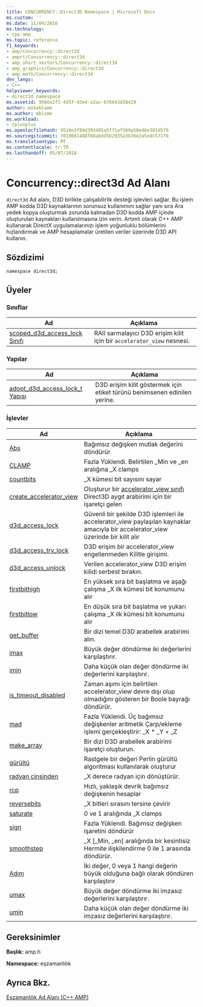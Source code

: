 ```yaml
---
title: CONCURRENCY::Direct3D Namespace | Microsoft Docs
ms.custom: ''
ms.date: 11/04/2016
ms.technology:
- cpp-amp
ms.topic: reference
f1_keywords:
- amp/Concurrency::direct3d
- amprt/Concurrency::direct3d
- amp_short_vectors/Concurrency::direct3d
- amp_graphics/Concurrency::direct3d
- amp_math/Concurrency::direct3d
dev_langs:
- C++
helpviewer_keywords:
- direct3d namespace
ms.assetid: 9566a2f1-4d5f-43e4-a3ac-676643d38420
author: mikeblome
ms.author: mblome
ms.workload:
- cplusplus
ms.openlocfilehash: 9516e3f89d393405a5f71af569a50e46e381d579
ms.sourcegitcommit: 7019081488f68abdd5b2935a3b36e2a5e8c571f8
ms.translationtype: MT
ms.contentlocale: tr-TR
ms.lasthandoff: 05/07/2018
---
```

# <a name="concurrencydirect3d-namespace"></a>Concurrency::direct3d Ad Alanı
`direct3d` Ad alanı, D3D birlikte çalışabilirlik desteği işlevleri sağlar. Bu işlem AMP kodda D3D kaynaklarının sorunsuz kullanımını sağlar yanı sıra Ara yedek kopya oluşturmak zorunda kalmadan D3D kodda AMP içinde oluşturulan kaynakları kullanılmasına izin verin. Artımlı olarak C++ AMP kullanarak DirectX uygulamalarınızı işlem yoğunluklu bölümlerini hızlandırmak ve AMP hesaplamalar üretilen veriler üzerinde D3D API kullanın.  
  
## <a name="syntax"></a>Sözdizimi  
  
```  
namespace direct3d;  
```  
  
## <a name="members"></a>Üyeler  
  
### <a name="classes"></a>Sınıflar  
  
|Ad|Açıklama|  
|----------|-----------------|  
|[scoped_d3d_access_lock Sınıfı](scoped-d3d-access-lock-class.md)|RAII sarmalayıcı D3D erişim kilit için bir `accelerator_view` nesnesi.|  
  
### <a name="structures"></a>Yapılar  
  
|Ad|Açıklama|  
|----------|-----------------|  
|[adopt_d3d_access_lock_t Yapısı](adopt-d3d-access-lock-t-structure.md)|D3D erişim kilit göstermek için etiket türünü benimsenen edinilen yerine.|  
  
### <a name="functions"></a>İşlevler  
  
|Ad|Açıklama|  
|----------|-----------------|  
|[Abs](concurrency-direct3d-namespace-functions-amp.md#abs)|Bağımsız değişken mutlak değerini döndürür|  
|[CLAMP](concurrency-direct3d-namespace-functions-amp.md#clamp)|Fazla Yüklendi. Belirtilen _Min ve _en aralığına _X clamps|  
|[countbits](concurrency-direct3d-namespace-functions-amp.md#countbits)|_X kümesi bit sayısını sayar|  
|[create_accelerator_view](concurrency-direct3d-namespace-functions-amp.md#create_accelerator_view)|Oluşturur bir [accelerator_view sınıfı](accelerator-view-class.md) Direct3D aygıt arabirimi için bir işaretçi gelen|  
|[d3d_access_lock](concurrency-direct3d-namespace-functions-amp.md#d3d_access_lock)|Güvenli bir şekilde D3D işlemleri ile accelerator_view paylaşılan kaynaklar amacıyla bir accelerator_view üzerinde bir kilit alır|  
|[d3d_access_try_lock](concurrency-direct3d-namespace-functions-amp.md#d3d_access_try_lock)|D3D erişim bir accelerator_view engellenmeden Kilitle girişimi.|  
|[d3d_access_unlock](concurrency-direct3d-namespace-functions-amp.md#d3d_access_unlock)|Verilen accelerator_view D3D erişim kilidi serbest bırakın.|  
|[firstbithigh](concurrency-direct3d-namespace-functions-amp.md#firstbithigh)|En yüksek sıra bit başlatma ve aşağı çalışma _X ilk kümesi bit konumunu alır|  
|[firstbitlow](concurrency-direct3d-namespace-functions-amp.md#firstbitlow)|En düşük sıra bit başlatma ve yukarı çalışma _X ilk kümesi bit konumunu alır|  
|[get_buffer](concurrency-direct3d-namespace-functions-amp.md#get_buffer)|Bir dizi temel D3D arabellek arabirimi alın.|  
|[imax](concurrency-direct3d-namespace-functions-amp.md#imax)|Büyük değer döndürme iki değerlerini karşılaştırır.|  
|[imin](concurrency-direct3d-namespace-functions-amp.md#imin)|Daha küçük olan değer döndürme iki değerlerini karşılaştırır.|  
|[is_timeout_disabled](concurrency-direct3d-namespace-functions-amp.md#is_timeout_disabled)|Zaman aşımı için belirtilen accelerator_view devre dışı olup olmadığını gösteren bir Boole bayrağı döndürür.|  
|[mad](concurrency-direct3d-namespace-functions-amp.md#mad)|Fazla Yüklendi. Üç bağımsız değişkenler aritmetik Çarp/ekleme işlemi gerçekleştirir: _X * _Y + _Z|  
|[make_array](concurrency-direct3d-namespace-functions-amp.md#make_array)|Bir dizi D3D arabellek arabirimi işaretçi oluşturun.|  
|[gürültü](concurrency-direct3d-namespace-functions-amp.md#noise)|Rastgele bir değeri Perlin gürültü algoritması kullanılarak oluşturur|  
|[radyan cinsinden](concurrency-direct3d-namespace-functions-amp.md#radians)|_X derece radyan için dönüştürür.|  
|[rcp](concurrency-direct3d-namespace-functions-amp.md#rcp)|Hızlı, yaklaşık devrik bağımsız değişkenin hesaplar|  
|[reversebits](concurrency-direct3d-namespace-functions-amp.md#reversebits)|_X bitleri sırasını tersine çevirir|  
|[saturate](concurrency-direct3d-namespace-functions-amp.md#saturate)|0 ve 1 aralığında _X clamps|  
|[sign](concurrency-direct3d-namespace-functions-amp.md#sign)|Fazla Yüklendi. Bağımsız değişken işaretini döndürür|  
|[smoothstep](concurrency-direct3d-namespace-functions-amp.md#smoothstep)|_X [_Min, _en] aralığında bir kesintisiz Hermite ilişkilendirme 0 ile 1 arasında döndürür.|  
|[Adım](concurrency-direct3d-namespace-functions-amp.md#step)|İki değer, 0 veya 1 hangi değerin büyük olduğuna bağlı olarak döndüren karşılaştırır|  
|[umax](concurrency-direct3d-namespace-functions-amp.md#umax)|Büyük değer döndürme iki imzasız değerlerini karşılaştırır.|  
|[umin](concurrency-direct3d-namespace-functions-amp.md#umin)|Daha küçük olan değer döndürme iki imzasız değerlerini karşılaştırır.|  

## <a name="requirements"></a>Gereksinimler  
 **Başlık:** amp.h  
  
 **Namespace:** eşzamanlılık  
  
## <a name="see-also"></a>Ayrıca Bkz.  
 [Eşzamanlılık Ad Alanı (C++ AMP)](concurrency-namespace-cpp-amp.md)
